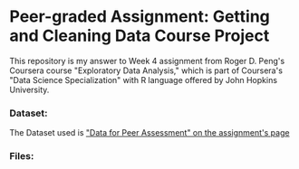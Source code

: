 Peer-graded Assignment: Getting and Cleaning Data Course Project
======

This repository is my answer to Week 4 assignment from Roger D. Peng's Coursera course "Exploratory Data Analysis," which is part of Coursera's "Data Science Specialization" with R language offered by John Hopkins University.

### **Dataset:**
The Dataset used is ["Data for Peer Assessment" on the assignment's page](https://d396qusza40orc.cloudfront.net/exdata%2Fdata%2FNEI_data.zip)

### **Files:**
	